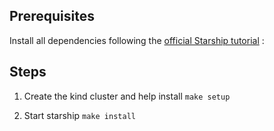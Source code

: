

## Prerequisites

Install all dependencies following the [official Starship tutorial](https://starship.cosmology.tech/get-started/step-1) : 

## Steps

1. Create the kind cluster and help install `make setup`

2. Start starship `make install`